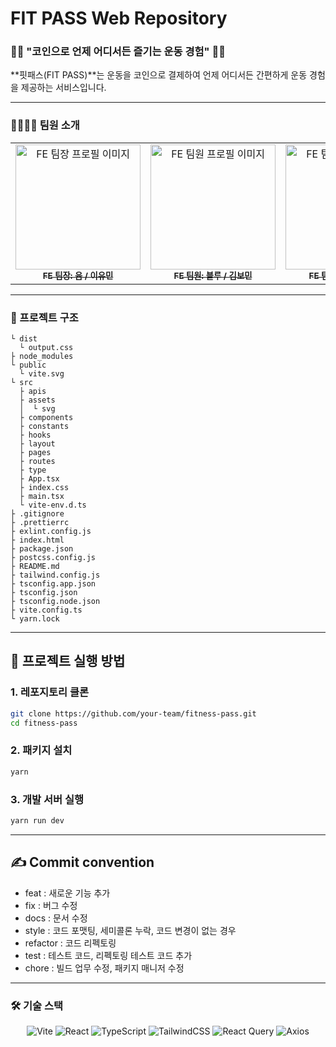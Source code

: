 # FIT PASS Web Repository

### 🏋️‍♀️ "코인으로 언제 어디서든 즐기는 운동 경험" 🏋️‍♂️  
**핏패스(FIT PASS)**는 운동을 코인으로 결제하여 언제 어디서든 간편하게 운동 경험을 제공하는 서비스입니다.

---

### 👩‍👩‍👧‍👦 팀원 소개

<table>
  <tbody>
    <tr>
      <td align="center">
        <a href="https://github.com/FE_TEAM_LEAD_GITHUB">
          <img src="https://github.com/Whatdoyumin.png" width="200px" alt="FE 팀장 프로필 이미지"/><br />
          <sub><b>FE 팀장: 윰 / 이유민</b></sub>
        </a>
      </td>
      <td align="center">
        <a href="https://github.com/FE_TEAM_MEMBER1_GITHUB">
          <img src="https://github.com/fsdffds.png" width="200px" alt="FE 팀원 프로필 이미지"/><br />
          <sub><b>FE 팀원: 블루 / 김보민</b></sub>
        </a>
      </td>
      <td align="center">
        <a href="https://github.com/FE_TEAM_MEMBER2_GITHUB">
          <img src="https://github.com/dhdld.png" width="200px" alt="FE 팀원 프로필 이미지"/><br />
          <sub><b>FE 팀원: 소피 / 김소연</b></sub>
        </a>
      </td>
      <td align="center">
        <a href="https://github.com/FE_TEAM_MEMBER3_GITHUB">
          <img src="https://github.com/hansoojeongsj.png" width="200px" alt="FE 팀원 프로필 이미지"/><br />
          <sub><b>FE 팀원: 크리 / 한수정</b></sub>
        </a>
      </td>
    </tr>
  </tbody>
</table>

---

### 📂 프로젝트 구조
```plaintext
└ dist
  └ output.css
├ node_modules
└ public
  └ vite.svg
└ src
  ├ apis
  ├ assets
  │  └ svg
  ├ components
  ├ constants
  ├ hooks
  ├ layout
  ├ pages
  ├ routes
  ├ type
  ├ App.tsx
  ├ index.css
  ├ main.tsx
  └ vite-env.d.ts
├ .gitignore
├ .prettierrc
├ exlint.config.js
├ index.html
├ package.json
├ postcss.config.js
├ README.md
├ tailwind.config.js
├ tsconfig.app.json
├ tsconfig.json
├ tsconfig.node.json
├ vite.config.ts
└ yarn.lock

```

---

## 🚀 프로젝트 실행 방법

### 1. **레포지토리 클론**
```bash
git clone https://github.com/your-team/fitness-pass.git
cd fitness-pass
```

### 2. 패키지 설치
```bash
yarn
```

### 3. 개발 서버 실행
```bash
yarn run dev
```

---

## ✍️ Commit convention

- feat : 새로운 기능 추가
- fix : 버그 수정
- docs : 문서 수정
- style : 코드 포맷팅, 세미콜론 누락, 코드 변경이 없는 경우
- refactor : 코드 리펙토링
- test : 테스트 코드, 리펙토링 테스트 코드 추가
- chore : 빌드 업무 수정, 패키지 매니저 수정

---

### 🛠 기술 스택
<p align="center">
  <img src="https://img.shields.io/badge/Vite-646CFF?style=for-the-badge&logo=vite&logoColor=white" alt="Vite"/>
  <img src="https://img.shields.io/badge/React-61DAFB?style=for-the-badge&logo=react&logoColor=black" alt="React"/>
  <img src="https://img.shields.io/badge/TypeScript-3178C6?style=for-the-badge&logo=typescript&logoColor=white" alt="TypeScript"/>
  <img src="https://img.shields.io/badge/TailwindCSS-06B6D4?style=for-the-badge&logo=tailwindcss&logoColor=white" alt="TailwindCSS"/>
  <img src="https://img.shields.io/badge/ReactQuery-FF4154?style=for-the-badge&logo=reactquery&logoColor=white" alt="React Query"/>
  <img src="https://img.shields.io/badge/Axios-5A29E4?style=for-the-badge&logo=axios&logoColor=white" alt="Axios"/>
  <img src="https://img.shields.io/badge/ReactRouterDom-CA4245?style=for-the-badge&logo=reactrouter&logoColor=white" alt="React Router Dom
</p>
<br />
    

